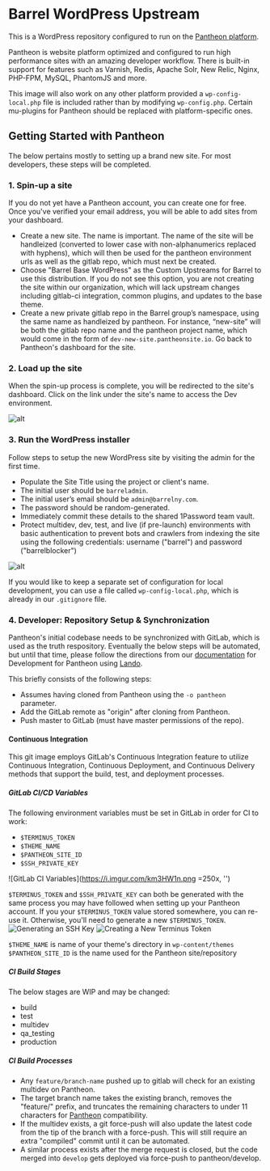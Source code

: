 # Barrel WordPress Upstream

This is a WordPress repository configured to run on the [Pantheon platform](https://pantheon.io).

Pantheon is website platform optimized and configured to run high performance sites with an amazing developer workflow. There is built-in support for features such as Varnish, Redis, Apache Solr, New Relic, Nginx, PHP-FPM, MySQL, PhantomJS and more. 

This image will also work on any other platform provided a `wp-config-local.php` file is included rather than by modifying `wp-config.php`. Certain mu-plugins for Pantheon should be replaced with platform-specific ones.

## Getting Started with Pantheon 

The below pertains mostly to setting up a brand new site. For most developers, these steps will be completed. 

### 1. Spin-up a site

If you do not yet have a Pantheon account, you can create one for free. Once you've verified your email address, you will be able to add sites from your dashboard. 

- Create a new site. The name is important. The name of the site will be handleized (converted to lower case with non-alphanumerics replaced with hyphens), which will then be used for the pantheon environment urls as well as the gitlab repo, which must next be created.
- Choose "Barrel Base WordPress" as the Custom Upstreams for Barrel to use this distribution. If you do not see this option, you are not creating the site within our organization, which will lack upstream changes including gitlab-ci integration, common plugins, and updates to the base theme.
- Create a new private gitlab repo in the Barrel group’s namespace, using the same name as handleized by pantheon. For instance, “new-site” will be both the gitlab repo name and the pantheon project name, which would come in the form of `dev-new-site.pantheonsite.io`. Go back to Pantheon's dashboard for the site.

### 2. Load up the site

When the spin-up process is complete, you will be redirected to the site's dashboard. Click on the link under the site's name to access the Dev environment.

![alt](http://i.imgur.com/2wjCj9j.png?1, '')

### 3. Run the WordPress installer 

Follow steps to setup the new WordPress site by visiting the admin for the first time.

- Populate the Site Title using the project or client's name.
- The initial user should be `barreladmin`.
- The initial user’s email should be `admin@barrelny.com`.
- The password should be random-generated.
- Immediately commit these details to the shared 1Password team vault.
- Protect multidev, dev, test, and live (if pre-launch) environments with basic authentication to prevent bots and crawlers from indexing the site using the following credentials: username ("barrel") and password ("barrelblocker")

![alt](http://i.imgur.com/4EOcqYN.png, '')

If you would like to keep a separate set of configuration for local development, you can use a file called `wp-config-local.php`, which is already in our `.gitignore` file.

### 4. Developer: Repository Setup & Synchronization

Pantheon's initial codebase needs to be synchronized with GitLab, which is used as the truth respository. Eventually the below steps will be automated, but until that time, please follow the directions from our [documentation](https://docs.google.com/document/d/19W57tD2zPWJstSPmmVvtQuW5JXZE0zhpAZIcHgt5Xi8/edit#heading=h.szengpb25p06) for Development for Pantheon using [Lando](https://docs.devwithlando.io/installation/installing.html).

This briefly consists of the following steps:
- Assumes having cloned from Pantheon using the `-o pantheon` parameter.
- Add the GitLab remote as "origin" after cloning from Pantheon.
- Push master to GitLab (must have master permissions of the repo).

#### Continuous Integration

This git image employs GitLab's Continuous Integration feature to utilize Continuous Integration, Continuous Deployment, and Continuous Delivery methods that support the build, test, and deployment processes.

##### GitLab CI/CD Variables

The following environment variables must be set in GitLab in order for CI to work:

- `$TERMINUS_TOKEN`
- `$THEME_NAME`
- `$PANTHEON_SITE_ID`
- `$SSH_PRIVATE_KEY`

![GitLab CI Variables](https://i.imgur.com/km3HW1n.png =250x, '')

`$TERMINUS_TOKEN` and `$SSH_PRIVATE_KEY` can both be generated with the same process you may have followed when setting up your Pantheon account. If you your `$TERMINUS_TOKEN` value stored somewhere, you can re-use it. Otherwise, you'll need to generate a new `$TERMINUS_TOKEN`. 
![Generating an SSH Key](https://pantheon.io/docs/ssh-keys/)
![Creating a New Terminus Token](https://pantheon.io/docs/machine-tokens/)

`$THEME_NAME` is name of your theme's directory in `wp-content/themes`
`$PANTHEON_SITE_ID` is the name used for the Pantheon site/repository 

##### CI Build Stages
The below stages are WIP and may be changed:

- build
- test
- multidev
- qa_testing
- production

##### CI Build Processes
- Any `feature/branch-name` pushed up to gitlab will check for an existing multidev on Pantheon. 
- The target branch name takes the existing branch, removes the "feature/" prefix, and truncates the remaining characters to under 11 characters for [Pantheon](https://pantheon.io/docs/multidev/#getting-started) compatibility. 
- If the multidev exists, a git force-push will also update the latest code from the tip of the branch with a force-push. This will still require an extra "compiled" commit until it can be automated. 
- A similar process exists after the merge request is closed, but the code merged into `develop` gets deployed via force-push to pantheon/develop.
